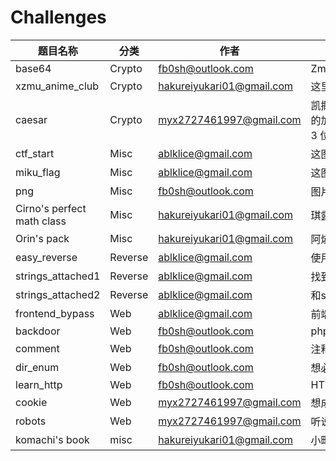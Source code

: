 # Challenges

| 题目名称 | 分类 | 作者 | 描述 |
|---------|------|------|------|
| base64 | Crypto | fb0sh@outlook.com | ZmxhZ3tiMWQxZmNmNy01NzQyLTQ0OTctODYwOC1iZGU1NDlmMWQ1MmV9 |
| xzmu_anime_club | Crypto | hakureiyukari01@gmail.com | 这里是西藏民族大学动漫社，欢迎来玩 |
| caesar | Crypto | myx2727461997@gmail.com | 凯撒大帝的秘密信息！  密文：iordwfwi{fdhvdu_flskhu_lv_hdvb}  提示1：这是最古老的加密方法之一 提示2：凯撒密码的位移量通常在 1-25 之间 提示3：试试往回移动 3 位 |
| ctf_start | Misc | ablklice@gmail.com | 这图片好像缺点什么 |
| miku_flag | Misc | ablklice@gmail.com | 这图片好像缺点什么 |
| png | Misc | fb0sh@outlook.com | 图片里面有什么 |
| Cirno's perfect math class | Misc | hakureiyukari01@gmail.com | 琪露诺发现幻想乡巴士里有base编码 |
| Orin's pack | Misc | hakureiyukari01@gmail.com | 阿燐在她的猫车中找到一个神秘压缩包 |
| easy_reverse | Reverse | ablklice@gmail.com | 使用tea算法进行解密,答案使用flag{}进行包裹 |
| strings_attached1 | Reverse | ablklice@gmail.com | 找到了一串字符串，要用什么算法解密呢 |
| strings_attached2 | Reverse | ablklice@gmail.com | 和strings_attached1加密算法一样，但好像又有一些不同 |
| frontend_bypass | Web | ablklice@gmail.com | 前端绕过 |
| backdoor | Web | fb0sh@outlook.com | php backdoor |
| comment | Web | fb0sh@outlook.com | 注释里面有什么？ |
| dir_enum | Web | fb0sh@outlook.com | 想必你一定知道什么是目录扫描吧 |
| learn_http | Web | fb0sh@outlook.com | HTTP Protocol |
| cookie | Web | myx2727461997@gmail.com | 想成为管理员吗？也许你需要一个特殊的饼干！ |
| robots | Web | myx2727461997@gmail.com | 听说搜索引擎的爬虫都会先看 robots.txt 文件？ |
| komachi's book | misc | hakureiyukari01@gmail.com | 小町摸鱼时会写小说,她可能会将小说变成zip包来存储 |
